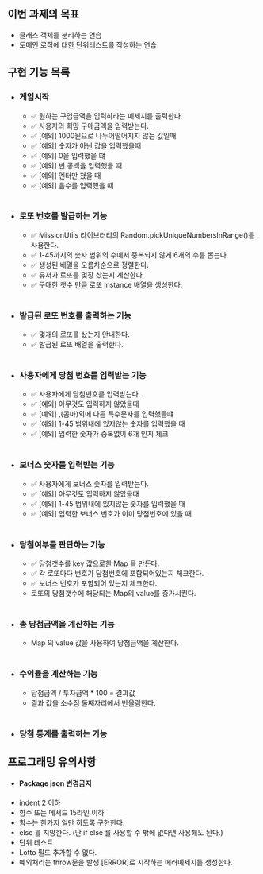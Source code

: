 <!-- prettier-ignore-start -->

## 이번 과제의 목표
- 클래스 객체를 분리하는 연습
- 도메인 로직에 대한 단위테스트를 작성하는 연습
## 구현 기능 목록
- ### 게임시작
    - ✅ 원하는 구입금액을 입력하라는 메세지를 출력한다.
    - ✅ 사용자의 희망 구매금액을 입력받는다.
    - ✅ [예외] 1000원으로 나누어떨어지지 않는 값일때
    - ✅ [예외] 숫자가 아닌 값을 입력했을때
    - ✅ [예외] 0을 입력했을 떄
    - ✅ [예외] 빈 공백을 입력했을 때
    - ✅ [예외] 엔터만 쳤을 때 
    - ✅ [예외] 음수를 입력했을 때
<br/> <br/>
- ### 로또 번호를 발급하는 기능
    - ✅ MissionUtils 라이브러리의 Random.pickUniqueNumbersInRange()를 사용한다.
    - ✅ 1-45까지의 숫자 범위의 수에서 중복되지 않게 6개의 수를 뽑는다. 
    - ✅ 생성된 배열을 오름차순으로 정렬한다.
    - ✅ 유저가 로또를 몇장 샀는지 계산한다.
    - ✅ 구매한 갯수 만큼 로또 instance 배열을 생성한다.
<br/> <br/>
- ### 발급된 로또 번호를 출력하는 기능
    - ✅ 몇개의 로또를 샀는지 안내한다.
    - ✅ 발급된 로또 배열을 출력한다.
<br/> <br/>
- ### 사용자에게 당첨 번호를 입력받는 기능
    - ✅ 사용자에게 당첨번호를 입력받는다.
    - ✅ [예외] 아무것도 입력하지 않았을때
    - ✅ [예외] ,(콤마)외에 다른 특수문자를 입력했을떄
    - ✅ [예외] 1-45 범위내에 있지않는 숫자를 입력했을 때
    - ✅ [예외] 입력한 숫자가 중복없이 6개 인지 체크
<br/> <br/>
- ### 보너스 숫자를 입력받는 기능
    - ✅ 사용자에게 보너스 숫자를 입력받는다.
    - ✅ [예외] 아무것도 입력하지 않았을때
    - ✅ [예외] 1-45 범위내에 있지않는 숫자를 입력했을 때
    - ✅ [예외] 입력한 보너스 번호가 이미 당첨번호에 있을 때
<br/> <br/>

- ### 당첨여부를 판단하는 기능
    - ✅ 당첨갯수를 key 값으로한 Map 을 만든다.
    - ✅ 각 로또마다 번호가 당첨번호에 포함되어있는지 체크한다.
    - ✅ 보너스 번호가 포함되어 있는지 체크한다.
    - 로또의 당첨갯수에 해당되는 Map의 value를 증가시킨다.
<br/> <br/>
- ### 총 당첨금액을 계산하는 기능
    - Map 의 value 값을 사용하여 당첨금액을 계산한다.
<br/> <br/>
- ### 수익률을 계산하는 기능
    - 당첨금액 / 투자금액 * 100 = 결과값
    - 결과 값을 소수점 둘째자리에서 반올림한다.
<br/> <br/>
- ### 당첨 통계를 출력하는 기능

## 프로그래밍 유의사항
  - #### Package json 변경금지
  - indent 2 이하
  - 함수 또는 메서드 15라인 이하
  - 함수는 한가지 일만 하도록 구현한다.
  - else 를 지양한다. (단 if else 를 사용할 수 밖에 없다면 사용해도 된다.)
  - 단위 테스트
  - Lotto 필드 추가할 수 없다.
  - 예외처리는 throw문을 발생 [ERROR]로 시작하는 에러메세지를 생성한다.

<!-- prettier-ignore-end -->

